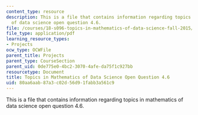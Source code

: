 ```yaml
---
content_type: resource
description: This is a file that contains information regarding topics in mathematics
  of data science open question 4.6.
file: /courses/18-s096-topics-in-mathematics-of-data-science-fall-2015/80aa6aab87a3c02d56d91fabb3a561c9_MIT18_S096F15_Open4.6.pdf
file_type: application/pdf
learning_resource_types:
- Projects
ocw_type: OCWFile
parent_title: Projects
parent_type: CourseSection
parent_uid: 0de775e0-4bc2-3070-4afe-da75f1c927bb
resourcetype: Document
title: Topics in Mathematics of Data Science Open Question 4.6
uid: 80aa6aab-87a3-c02d-56d9-1fabb3a561c9
---
```

This is a file that contains information regarding topics in mathematics of data science open question 4.6.


